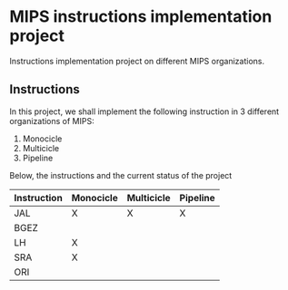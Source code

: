 # MIPS instructions implementation project

Instructions implementation project on different MIPS organizations.

## Instructions

In this project, we shall implement the following instruction in 3 different organizations of MIPS:
1. Monocicle
2. Multicicle
3. Pipeline

Below, the instructions and the current status of the project

|Instruction | Monocicle | Multicicle | Pipeline |
| ---------- | --------- | ---------- | -------- |
| JAL   | X | X | X |
| BGEZ  |   |   |   |
| LH    | X |   |   |
| SRA   | X |   |   |
| ORI   |   |   |   |
